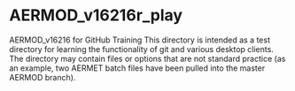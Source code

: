 # AERMOD_v16216r_play
AERMOD_v16216 for GitHub Training
This directory is intended as a test directory for learning the functionality of git and various desktop clients.  
The directory may contain files or options that are not standard practice (as an example, two AERMET batch files have been 
pulled into the master AERMOD branch).  
